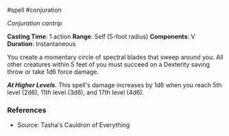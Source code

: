  #spell #conjuration 

*Conjuration cantrip*

**Casting Time**: 1 action
**Range**: Self (5-foot radius)
**Components**: V
**Duration**: Instantaneous

You create a momentary circle of spectral blades that sweep around you. All other creatures within 5 feet of you must succeed on a Dexterity saving throw or take 1d6 force damage.

***At Higher Levels***. This spell's damage increases by 1d6 when you reach 5th level (2d6), 11th level (3d6), and 17th level (4d6).

### References

* Source: Tasha's Cauldron of Everything
